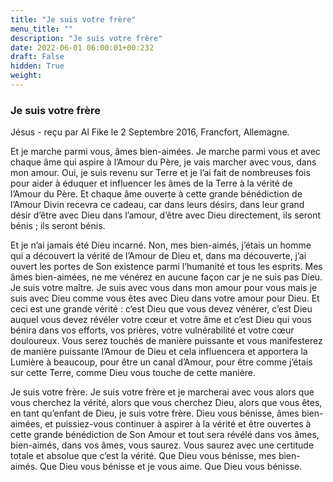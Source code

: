 ```yaml
---
title: "Je suis votre frère"
menu_title: ""
description: "Je suis votre frère"
date: 2022-06-01 06:00:01+00:232
draft: False
hidden: True
weight:
---
```

### Je suis votre frère

Jésus - reçu par Al Fike le 2 Septembre 2016, Francfort, Allemagne.

Et je marche parmi vous, âmes bien-aimées. Je marche parmi vous et avec chaque âme qui aspire à l’Amour du Père, je vais marcher avec vous, dans mon amour. Oui, je suis revenu sur Terre et je l’ai fait de nombreuses fois pour aider à éduquer et influencer les âmes de la Terre à la vérité de l’Amour du Père. Et chaque âme ouverte à cette grande bénédiction de l’Amour Divin recevra ce cadeau, car dans leurs désirs, dans leur grand désir d’être avec Dieu dans l’amour, d’être avec Dieu directement, ils seront bénis ; ils seront bénis.

Et je n’ai jamais été Dieu incarné. Non, mes bien-aimés, j’étais un homme qui a découvert la vérité de l’Amour de Dieu et, dans ma découverte, j’ai ouvert les portes de Son existence parmi l’humanité et tous les esprits. Mes âmes bien-aimées, ne me vénérez en aucune façon car je ne suis pas Dieu. Je suis votre maître. Je suis avec vous dans mon amour pour vous mais je suis avec Dieu comme vous êtes avec Dieu dans votre amour pour Dieu. Et ceci est une grande vérité : c’est Dieu que vous devez vénérer, c’est Dieu auquel vous devez révéler votre cœur et votre âme et c’est Dieu qui vous bénira dans vos efforts, vos prières, votre vulnérabilité et votre cœur douloureux. Vous serez touchés de manière puissante et vous manifesterez de manière puissante l’Amour de Dieu et cela influencera et apportera la Lumière à beaucoup, pour être un canal d’Amour, pour être comme j’étais sur cette Terre, comme Dieu vous touche de cette manière.

Je suis votre frère. Je suis votre frère et je marcherai avec vous alors que vous cherchez la vérité, alors que vous cherchez Dieu, alors que vous êtes, en tant qu’enfant de Dieu, je suis votre frère. Dieu vous bénisse, âmes bien-aimées, et puissiez-vous continuer à aspirer à la vérité et être ouvertes à cette grande bénédiction de Son Amour et tout sera révélé dans vos âmes, bien-aimés, dans vos âmes, vous saurez. Vous saurez avec une certitude totale et absolue que c’est la vérité. Que Dieu vous bénisse, mes bien-aimés. Que Dieu vous bénisse et je vous aime. Que Dieu vous bénisse.
